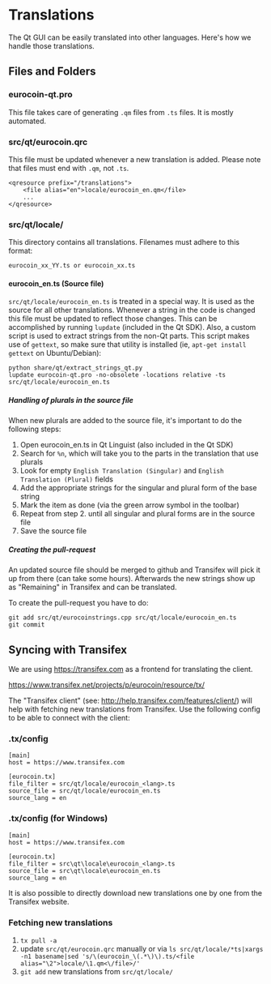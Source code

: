 Translations
============

The Qt GUI can be easily translated into other languages. Here's how we
handle those translations.

Files and Folders
-----------------

### eurocoin-qt.pro

This file takes care of generating `.qm` files from `.ts` files. It is mostly
automated.

### src/qt/eurocoin.qrc

This file must be updated whenever a new translation is added. Please note that
files must end with `.qm`, not `.ts`.

    <qresource prefix="/translations">
        <file alias="en">locale/eurocoin_en.qm</file>
        ...
    </qresource>

### src/qt/locale/

This directory contains all translations. Filenames must adhere to this format:

    eurocoin_xx_YY.ts or eurocoin_xx.ts

#### eurocoin_en.ts (Source file)

`src/qt/locale/eurocoin_en.ts` is treated in a special way. It is used as the
source for all other translations. Whenever a string in the code is changed
this file must be updated to reflect those changes. This can be accomplished
by running `lupdate` (included in the Qt SDK). Also, a custom script is used
to extract strings from the non-Qt parts. This script makes use of `gettext`,
so make sure that utility is installed (ie, `apt-get install gettext` on 
Ubuntu/Debian):

    python share/qt/extract_strings_qt.py
    lupdate eurocoin-qt.pro -no-obsolete -locations relative -ts src/qt/locale/eurocoin_en.ts
    
##### Handling of plurals in the source file

When new plurals are added to the source file, it's important to do the following steps:

1. Open eurocoin_en.ts in Qt Linguist (also included in the Qt SDK)
2. Search for `%n`, which will take you to the parts in the translation that use plurals
3. Look for empty `English Translation (Singular)` and `English Translation (Plural)` fields
4. Add the appropriate strings for the singular and plural form of the base string
5. Mark the item as done (via the green arrow symbol in the toolbar)
6. Repeat from step 2. until all singular and plural forms are in the source file
7. Save the source file

##### Creating the pull-request

An updated source file should be merged to github and Transifex will pick it
up from there (can take some hours). Afterwards the new strings show up as "Remaining"
in Transifex and can be translated.

To create the pull-request you have to do:

    git add src/qt/eurocoinstrings.cpp src/qt/locale/eurocoin_en.ts
    git commit

Syncing with Transifex
----------------------

We are using https://transifex.com as a frontend for translating the client.

https://www.transifex.net/projects/p/eurocoin/resource/tx/

The "Transifex client" (see: http://help.transifex.com/features/client/)
will help with fetching new translations from Transifex. Use the following
config to be able to connect with the client:

### .tx/config

    [main]
    host = https://www.transifex.com

    [eurocoin.tx]
    file_filter = src/qt/locale/eurocoin_<lang>.ts
    source_file = src/qt/locale/eurocoin_en.ts
    source_lang = en
    
### .tx/config (for Windows)

    [main]
    host = https://www.transifex.com

    [eurocoin.tx]
    file_filter = src\qt\locale\eurocoin_<lang>.ts
    source_file = src\qt\locale\eurocoin_en.ts
    source_lang = en

It is also possible to directly download new translations one by one from the Transifex website.

### Fetching new translations

1. `tx pull -a`
2. update `src/qt/eurocoin.qrc` manually or via
   `ls src/qt/locale/*ts|xargs -n1 basename|sed 's/\(eurocoin_\(.*\)\).ts/<file alias="\2">locale/\1.qm<\/file>/'`
3. `git add` new translations from `src/qt/locale/`

